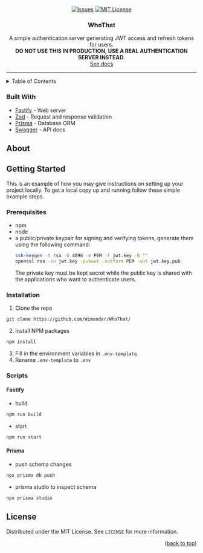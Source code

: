 <div id="top" align="center">

[![Issues][issues-shield]][issues-url]
[![MIT License][license-shield]][license-url]

</div>

<div align="center">
  <h3 align="center">WhoThat</h3>

  <p align="center">
    A simple authentication server generating JWT access and refresh tokens for users.
    <br/>
    <b>DO NOT USE THIS IN PRODUCTION, USE A REAL AUTHENTICATION SERVER INSTEAD.</b>
    <br />
    <a href="https://whothat.wimon.dev/">See docs</a>
  </p>
</div>

<hr/>

<!-- TABLE OF CONTENTS -->
<details>
  <summary>Table of Contents</summary>
  <ol>
    <li>
      <a href="#about">About</a>
      <a href="#getting-started">Getting Started</a>
      <ul>
        <li><a href="#prerequisites">Prerequisites</a></li>
        <li><a href="#installation">Installation</a></li>
        <li><a href="#scripts">Scripts</a></li>
      </ul>
    </li>
    <li><a href="#license">License</a></li>
  </ol>
</details>

### Built With

- [Fastify](https://www.fastify.io/) - Web server
- [Zod](https://github.com/colinhacks/zod) - Request and response validation
- [Prisma](https://www.prisma.io/) - Database ORM
- [Swagger](https://swagger.io/) - API docs

<!-- ABOUT -->

## About

<!-- GETTING STARTED -->

## Getting Started

This is an example of how you may give instructions on setting up your project locally.
To get a local copy up and running follow these simple example steps.

### Prerequisites

- npm
- node
- a public/private keypair for signing and verifying tokens, generate them using the following command:
  ```bash
  ssh-keygen -t rsa -b 4096 -m PEM -f jwt.key -N ""
  openssl rsa -in jwt.key -pubout -outform PEM -out jwt.key.pub
  ```
  The private key must be kept secret while the public key is shared with the applications who want to authenticate users.

### Installation

1. Clone the repo

```sh
git clone https://github.com/Wimonder/WhoThat/
```

2. Install NPM packages

```sh
npm install
```

3. Fill in the environment variables in `.env-template`
4. Rename `.env-template` to `.env`

### Scripts

#### Fastify

- build

```sh
npm run build
```

- start

```sh
npm run start
```

#### Prisma

- push schema changes

```sh
npx prisma db push
```

- prisma studio to inspect schema

```sh
npx prisma studio
```

<!-- LICENSE -->

## License

Distributed under the MIT License. See `LICENSE` for more information.

<p align="right">(<a href="#top">back to top</a>)</p>

<!-- MARKDOWN LINKS & IMAGES -->
<!-- https://www.markdownguide.org/basic-syntax/#reference-style-links -->

[issues-shield]: https://img.shields.io/github/issues/Wimonder/WhoThat.svg?style=for-the-badge
[issues-url]: https://github.com/Wimonder/WhoThat/issues
[license-shield]: https://img.shields.io/github/license/Wimonder/WhoThat.svg?style=for-the-badge
[license-url]: https://github.com/Wimonder/WhoThat/blob/main/LICENSE
